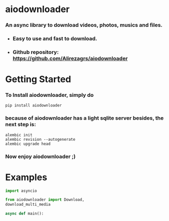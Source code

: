 # aiodownloader

### An async library to download videos, photos, musics and files.

- ### Easy to use and fast to download.

- ### Github repository: https://github.com/Alirezagrs/aiodownloader


# Getting Started

### To Install aiodownloader, simply do
    pip install aiodownloader

### because of aiodownloader has a light sqlite server besides, the next step is:
    alembic init
    alembic revision --autogenerate
    alembic upgrade head

### Now enjoy aiodownloader ;) 
# Examples

```python
import asyncio

from aiodownloader import Download, 
download_multi_media

async def main():
    
```